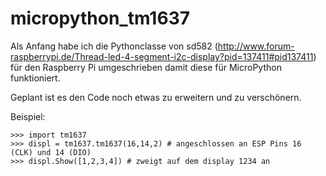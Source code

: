 # micropython_tm1637

Als Anfang habe ich die Pythonclasse von sd582 (http://www.forum-raspberrypi.de/Thread-led-4-segment-i2c-display?pid=137411#pid137411) für den Raspberry Pi 
umgeschrieben damit diese für MicroPython funktioniert.

Geplant ist es den Code noch etwas zu erweitern und zu verschönern.

Beispiel:
```
>>> import tm1637
>>> displ = tm1637.tm1637(16,14,2) # angeschlossen an ESP Pins 16 (CLK) und 14 (DIO)
>>> displ.Show([1,2,3,4]) # zweigt auf dem display 1234 an
```

